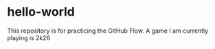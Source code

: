 # hello-world
This repository is for practicing the GitHub Flow.
A game I am currently playing is 2k26
